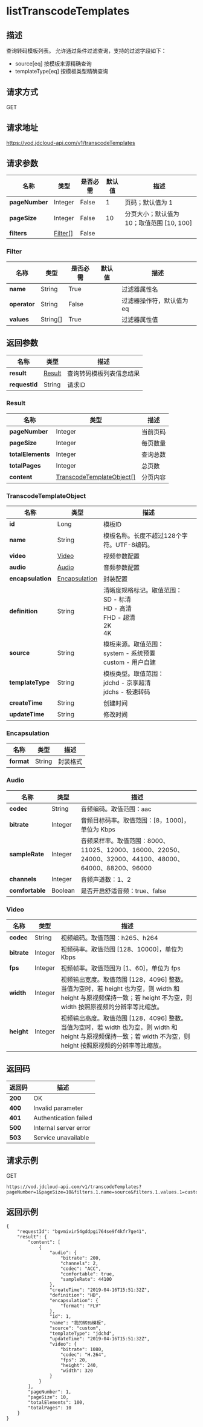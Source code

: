 # listTranscodeTemplates


## 描述
查询转码模板列表。
允许通过条件过滤查询，支持的过滤字段如下：
  - source[eq] 按模板来源精确查询
  - templateType[eq] 按模板类型精确查询


## 请求方式
GET

## 请求地址
https://vod.jdcloud-api.com/v1/transcodeTemplates


## 请求参数
|名称|类型|是否必需|默认值|描述|
|---|---|---|---|---|
|**pageNumber**|Integer|False|1|页码；默认值为 1|
|**pageSize**|Integer|False|10|分页大小；默认值为 10；取值范围 [10, 100]|
|**filters**|[Filter[]](listtranscodetemplates#filter)|False| | |

### <div id="filter">Filter</div>
|名称|类型|是否必需|默认值|描述|
|---|---|---|---|---|
|**name**|String|True| |过滤器属性名|
|**operator**|String|False| |过滤器操作符，默认值为 eq|
|**values**|String[]|True| |过滤器属性值|

## 返回参数
|名称|类型|描述|
|---|---|---|
|**result**|[Result](listtranscodetemplates#result)|查询转码模板列表信息结果|
|**requestId**|String|请求ID|

### <div id="result">Result</div>
|名称|类型|描述|
|---|---|---|
|**pageNumber**|Integer|当前页码|
|**pageSize**|Integer|每页数量|
|**totalElements**|Integer|查询总数|
|**totalPages**|Integer|总页数|
|**content**|[TranscodeTemplateObject[]](listtranscodetemplates#transcodetemplateobject)|分页内容|
### <div id="transcodetemplateobject">TranscodeTemplateObject</div>
|名称|类型|描述|
|---|---|---|
|**id**|Long|模板ID|
|**name**|String|模板名称。长度不超过128个字符。UTF-8编码。<br>|
|**video**|[Video](listtranscodetemplates#video)|视频参数配置|
|**audio**|[Audio](listtranscodetemplates#audio)|音频参数配置|
|**encapsulation**|[Encapsulation](listtranscodetemplates#encapsulation)|封装配置|
|**definition**|String|清晰度规格标记。取值范围：<br>  SD - 标清<br>  HD - 高清<br>  FHD - 超清<br>  2K<br>  4K<br>|
|**source**|String|模板来源。取值范围：<br>  system - 系统预置<br>  custom - 用户自建<br>|
|**templateType**|String|模板类型。取值范围：<br>  jdchd - 京享超清<br>  jdchs - 极速转码<br>|
|**createTime**|String|创建时间|
|**updateTime**|String|修改时间|
### <div id="encapsulation">Encapsulation</div>
|名称|类型|描述|
|---|---|---|
|**format**|String|封装格式|
### <div id="audio">Audio</div>
|名称|类型|描述|
|---|---|---|
|**codec**|String|音频编码。取值范围：aac|
|**bitrate**|Integer|音频目标码率。取值范围：[8，1000]，单位为 Kbps|
|**sampleRate**|Integer|音频采样率。取值范围：8000、11025、12000、16000、22050、24000、32000、44100、48000、64000、88200、96000|
|**channels**|Integer|音频声道数：1、2|
|**comfortable**|Boolean|是否开启舒适音频：true、false|
### <div id="video">Video</div>
|名称|类型|描述|
|---|---|---|
|**codec**|String|视频编码。取值范围：h265、h264|
|**bitrate**|Integer|视频码率。取值范围 [128、10000]，单位为 Kbps|
|**fps**|Integer|视频帧率。取值范围为 [1、60]，单位为 fps|
|**width**|Integer|视频输出宽度。取值范围 [128，4096] 整数。<br>当值为空时，若 height 也为空，则 width 和 height 与原视频保持一致；若 height 不为空，则 width 按照原视频的分辨率等比缩放。<br>|
|**height**|Integer|视频输出高度。取值范围 [128，4096] 整数。<br>当值为空时，若 width 也为空，则 width 和 height 与原视频保持一致；若 width 不为空，则 height 按照原视频的分辨率等比缩放。<br>|

## 返回码
|返回码|描述|
|---|---|
|**200**|OK|
|**400**|Invalid parameter|
|**401**|Authentication failed|
|**500**|Internal server error|
|**503**|Service unavailable|

## 请求示例
GET
```
https://vod.jdcloud-api.com/v1/transcodeTemplates?pageNumber=1&pageSize=10&filters.1.name=source&filters.1.values.1=custom&filters.1.operator=eq&filters.2.name=templateType&filters.2.values.1=jdchd&filters2.operator=eq

```

## 返回示例
```
{
    "requestId": "bgvmivir54gddpgi764se9f4kfr7ge41", 
    "result": {
        "content": [
            {
                "audio": {
                    "bitrate": 200, 
                    "channels": 2, 
                    "codec": "ACC", 
                    "comfortable": true, 
                    "sampleRate": 44100
                }, 
                "createTime": "2019-04-16T15:51:32Z", 
                "definition": "HD", 
                "encapsulation": {
                    "format": "FLV"
                }, 
                "id": 1, 
                "name": "我的转码模板", 
                "source": "custom", 
                "templateType": "jdchd", 
                "updateTime": "2019-04-16T15:51:32Z", 
                "video": {
                    "bitrate": 1080, 
                    "codec": "H.264", 
                    "fps": 20, 
                    "height": 240, 
                    "width": 320
                }
            }
        ], 
        "pageNumber": 1, 
        "pageSize": 10, 
        "totalElements": 100, 
        "totalPages": 10
    }
}
```
